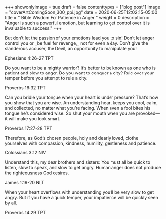 +++
showonlyimage = true
draft = false
contenttypes = ["blog post"]
image = "coverArtComingSoon_300_ppi.jpg"
date = 2020-06-25T12:02:15-05:00
title = " Bible Wisdom For Patience in Anger "
weight = 0
description = "Anger is such a powerful emotion, but learning to get control over it is invaluable to success."
+++




<div class='bible-text'>But don’t let the passion of your emotions lead you to sin! Don’t let anger control you or _be fuel for revenge,_ not for even a day.
Don’t give the slanderous accuser, the Devil, an opportunity to manipulate you!
<p class='bible-reference'>Ephesians 4:26-27 TPT
</p>
</div>

<div class='bible-text'>Do you want to be a mighty warrior?
It’s better to be known as one who is patient and slow to anger.
Do you want to conquer a city?
Rule over your temper before you attempt to rule a city.
<p class='bible-reference'>Proverbs 16:32 TPT</p>
</div>

<div class='bible-text'>Can you bridle your tongue when your heart is under pressure? That’s how you show that you are wise.
An understanding heart keeps you cool, calm, and collected, no matter what you’re facing.
When even a fool bites his tongue he’s considered wise. So shut your mouth when you are provoked—
it will make you look smart.
<p class='bible-reference'>Proverbs 17:27-28 TPT</p>
</div>

<div class='bible-text'>Therefore, as God’s chosen people, holy and dearly loved, clothe yourselves with compassion, kindness, humility, gentleness and patience.
<p class='bible-reference'>Colossians 3:12 NIV</p>
</div>

<div class='bible-text'>Understand this, my dear brothers and sisters: You must all be quick to listen, slow to speak, and slow to get angry. 
Human anger does not produce the righteousness God desires.
<p class='bible-reference'>James 1:19-20 NLT</p>
</div>

<div class='bible-text'>When your heart overflows with understanding
you’ll be very slow to get angry.
But if you have a quick temper,
your impatience will be quickly seen by all.
<p class='bible-reference'>Proverbs 14:29 TPT</p>
</div>